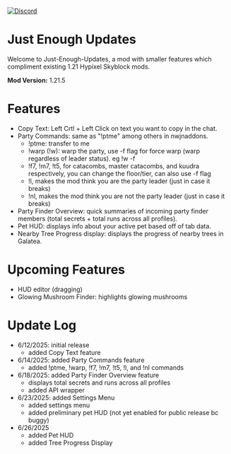 [![Discord](https://img.shields.io/badge/Discord-Join%20our%20Server-7289DA?style=for-the-badge&logo=discord&logoColor=white)](discord.gg/avEjhnA6Zk)
 # Just Enough Updates
Welcome to Just-Enough-Updates, a mod with smaller features which compliment existing 1.21 Hypixel Skyblock mods.



**Mod Version:** 1.21.5

# Features
- Copy Text: Left Crtl + Left Click on text you want to copy in the chat.
- Party Commands: same as "!ptme" among others in nwjnaddons.
  - !ptme: transfer to me
  - !warp (!w): warp the party, use -f flag for force warp (warp regardless of leader status). eg !w -f 
  - !f7, !m7, !t5, for catacombs, master catacombs, and kuudra respectively, you can change the floor/tier, can also use -f flag
  - !l, makes the mod think you are the party leader (just in case it breaks)
  - !nl, makes the mod think you are not the party leader (just in case it breaks)
- Party Finder Overview: quick summaries of incoming party finder members (total secrets + total runs across all profiles).
- Pet HUD: displays info about your active pet based off of tab data.
- Nearby Tree Progress display: displays the progress of nearby trees in Galatea.

# Upcoming Features

- HUD editor (dragging)
- Glowing Mushroom Finder: highlights glowing mushrooms

# Update Log
- 6/12/2025: initial release
  - added Copy Text feature
- 6/14/2025: added Party Commands feature
  - added !ptme, !warp, !f7, !m7, !t5, !l, and !nl commands
- 6/18/2025: added Party Finder Overview feature
  - displays total secrets and runs across all profiles
  - added API wrapper
- 6/23/2025: added Settings Menu
  - added settings menu
  - added preliminary pet HUD (not yet enabled for public release bc buggy)
- 6/26/2025
  - added Pet HUD
  - added Tree Progress Display
